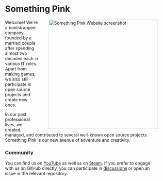 # Something Pink

<a href="https://something.pink"><img align="right" width="360px" style="padding-left: 2em;" alt="Something Pink Website screenshot" src="https://github.com/something-pink/.github/raw/main/profile/website-screenshot.png"></a>

Welcome! We're a bootstrapped company founded by a married couple after spending almost two decades each in various IT roles. Apart from making games, we also still participate in open source projects and create new ones.

In our past professional lives, we created, managed, and contributed to several well-known open source projects. Something Pink is our new avenue of adventure and creativity.

### Community

You can find us on [YouTube](https://www.youtube.com/@somethingpink) as well as on [Steam](https://store.steampowered.com/developer/somethingpink). If you prefer to engage with us on GitHub directly, you can participate in [discussions](https://github.com/orgs/something-pink/discussions) or open an issue in the relevant repository.
